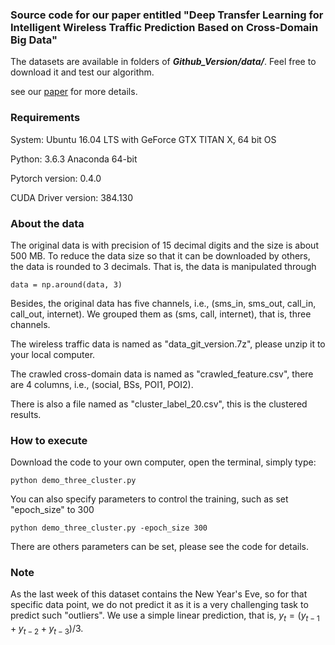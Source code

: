 ﻿### Source code for our paper entitled "Deep Transfer Learning for Intelligent Wireless Traffic Prediction Based on Cross-Domain Big Data"

The datasets are available in folders of ***Github_Version/data/***. Feel free to download it and test our algorithm.

see our [paper](https://chuanting.github.io/pdf/ieee_jsac_2019.pdf) for more details.
### Requirements
System: Ubuntu 16.04 LTS with GeForce GTX TITAN X, 64 bit OS 

Python: 3.6.3 Anaconda 64-bit

Pytorch version: 0.4.0

CUDA Driver version: 384.130


### About the data
The original data is with precision of 15 decimal digits and the size is about 500 MB. To reduce the data size so that it can be downloaded by others, the data is rounded to 3 decimals. That is, the data is manipulated through
```
data = np.around(data, 3)
```
Besides, the original data has five channels, i.e., (sms_in, sms_out, call_in, call_out, internet). We grouped them as (sms, call, internet), that is, three channels.

The wireless traffic data is named as "data_git_version.7z", please unzip it to your local computer.

The crawled cross-domain data is named as "crawled_feature.csv", there are 4 columns, i.e., (social, BSs, POI1, POI2).

There is also a file named as "cluster_label_20.csv", this is the clustered results.

### How to execute
Download the code to your own computer, open the terminal, simply type:
```
python demo_three_cluster.py
```

You can also specify parameters to control the training, such as set "epoch_size" to 300

```
python demo_three_cluster.py -epoch_size 300
```

There are others parameters can be set, please see the code for details.


### Note
As the last week of this dataset contains the New Year's Eve, so for that specific data point, we do not predict it as it is a very challenging task to predict such "outliers". We use a simple linear prediction, that is, $y_t = (y_{t-1}+y_{t-2}+y_{t-3})/3$.